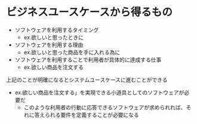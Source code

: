 # ビジネスユースケースから得るもの

* ソフトウェアを利用するタイミング
    * ex.欲しいと思ったときに
* ソフトウェアを利用する理由
    * ex.欲しいと思った商品を手に入れる為に
* ソフトウェアを利用することで利用者が具体的に達成する仕事
    * ex.欲しい商品を注文する

上記のことが明確になるとシステムユースケースに進むことができる

* ex.欲しい商品を注文する」を実現できる小道具としてのソフトウェアが必要だ
    * このような利用者の行動に応答できるソフトウェアが求められれば、それに答えられる要件を定義することが必要になる